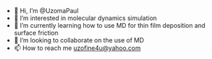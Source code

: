 - 👋 Hi, I’m @UzomaPaul
- 👀 I’m interested in molecular dynamics simulation
- 🌱 I’m currently learning how to use MD for thin film deposition and surface friction
- 💞️ I’m looking to collaborate on the use of MD
- 📫 How to reach me uzofine4u@yahoo.com


<!---
UzomaPaul/UzomaPaul is a ✨ special ✨ repository because its `README.md` (this file) appears on your GitHub profile.
You can click the Preview link to take a look at your changes.
--->
